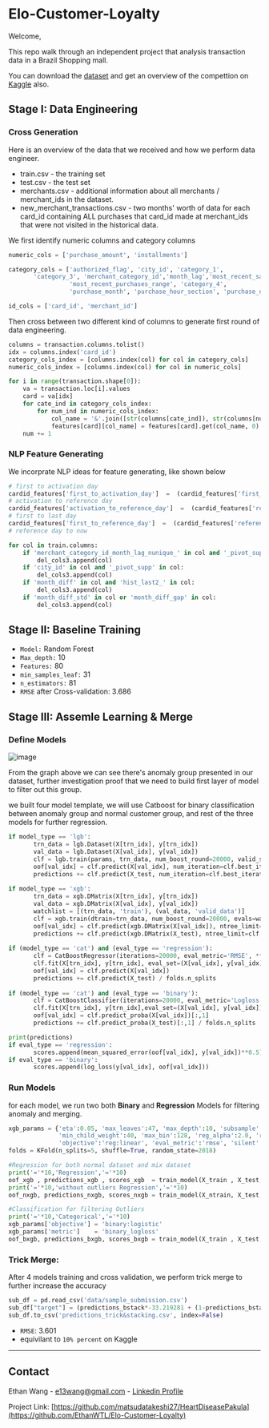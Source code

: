# Elo-Customer-Loyalty
Welcome,

This repo walk through an independent project that analysis transaction data in a Brazil Shopping mall.

You can download the [dataset](https://www.kaggle.com/competitions/elo-merchant-category-recommendation/data) and get an overview of the compettion on [Kaggle](https://www.kaggle.com/competitions/elo-merchant-category-recommendation) also.

## Stage I: Data Engineering
### Cross Generation
Here is an overview of the data that we received and how we perform data engineer.
* train.csv - the training set
* test.csv - the test set
* merchants.csv - additional information about all merchants / merchant_ids in the dataset.
* new_merchant_transactions.csv - two months' worth of data for each card_id containing ALL purchases that card_id made at merchant_ids that were not visited in the historical data.

We first identify numeric columns and category columns

```python
numeric_cols = ['purchase_amount', 'installments']

category_cols = ['authorized_flag', 'city_id', 'category_1',
       'category_3', 'merchant_category_id','month_lag','most_recent_sales_range',
                 'most_recent_purchases_range', 'category_4',
                 'purchase_month', 'purchase_hour_section', 'purchase_day']

id_cols = ['card_id', 'merchant_id']
```


Then cross between two different kind of columns to generate first round of data engineering.
```python
columns = transaction.columns.tolist()
idx = columns.index('card_id')
category_cols_index = [columns.index(col) for col in category_cols]
numeric_cols_index = [columns.index(col) for col in numeric_cols]

for i in range(transaction.shape[0]):
    va = transaction.loc[i].values
    card = va[idx]
    for cate_ind in category_cols_index:
        for num_ind in numeric_cols_index:
            col_name = '&'.join([str(columns[cate_ind]), str(columns[num_ind]), str(va[cate_ind])])
            features[card][col_name] = features[card].get(col_name, 0) + va[num_ind]
    num += 1
```

### NLP Feature Generating
We incorprate NLP ideas for feature generating, like shown below
```python
# first to activation day
cardid_features['first_to_activation_day']  =  (cardid_features['first_day'] - cardid_features['activation_day']).dt.days
# activation to reference day 
cardid_features['activation_to_reference_day']  =  (cardid_features['reference_day'] - cardid_features['activation_day']).dt.days
# first to last day 
cardid_features['first_to_reference_day']  =  (cardid_features['reference_day'] - cardid_features['first_day']).dt.days
# reference day to now 
```
```python
for col in train.columns:
    if 'merchant_category_id_month_lag_nunique_' in col and '_pivot_supp' in col:
        del_cols3.append(col)
    if 'city_id' in col and '_pivot_supp' in col:
        del_cols3.append(col)
    if 'month_diff' in col and 'hist_last2_' in col:
        del_cols3.append(col)
    if 'month_diff_std' in col or 'month_diff_gap' in col:
        del_cols3.append(col) 
```



## Stage II: Baseline Training
* ```Model:``` Random Forest
* ```Max_depth:``` 10
* ```Features:``` 80
* ```min_samples_leaf:``` 31
* ```n_estimators:``` 81
* ```RMSE``` after Cross-validation: 3.686


## Stage III: Assemle Learning & Merge
### Define Models
![image](https://github.com/EthanWTL/Elo-Customer-Loyalty/assets/97998419/d03eeb47-f0fc-46e9-ac7b-55eb95c53721)

From the graph above we can see there's anomaly group presented in our dataset, further investigation proof that we need to build first layer of model to filter out this group.

we built four model template, we will use Catboost for binary classification between anomaly group and normal customer group, and rest of the three models for further regression.

```python
if model_type == 'lgb':
       trn_data = lgb.Dataset(X[trn_idx], y[trn_idx])
       val_data = lgb.Dataset(X[val_idx], y[val_idx])
       clf = lgb.train(params, trn_data, num_boost_round=20000, valid_sets=[trn_data, val_data], verbose_eval=100, early_stopping_rounds=300)
       oof[val_idx] = clf.predict(X[val_idx], num_iteration=clf.best_iteration)
       predictions += clf.predict(X_test, num_iteration=clf.best_iteration) / folds.n_splits
        
if model_type == 'xgb':
       trn_data = xgb.DMatrix(X[trn_idx], y[trn_idx])
       val_data = xgb.DMatrix(X[val_idx], y[val_idx])
       watchlist = [(trn_data, 'train'), (val_data, 'valid_data')]
       clf = xgb.train(dtrain=trn_data, num_boost_round=20000, evals=watchlist, early_stopping_rounds=200, verbose_eval=100, params=params)
       oof[val_idx] = clf.predict(xgb.DMatrix(X[val_idx]), ntree_limit=clf.best_ntree_limit)
       predictions += clf.predict(xgb.DMatrix(X_test), ntree_limit=clf.best_ntree_limit) / folds.n_splits
        
if (model_type == 'cat') and (eval_type == 'regression'):
       clf = CatBoostRegressor(iterations=20000, eval_metric='RMSE', **params)
       clf.fit(X[trn_idx], y[trn_idx], eval_set=(X[val_idx], y[val_idx]),cat_features=[], use_best_model=True, verbose=100)
       oof[val_idx] = clf.predict(X[val_idx])
       predictions += clf.predict(X_test) / folds.n_splits
            
if (model_type == 'cat') and (eval_type == 'binary'):
       clf = CatBoostClassifier(iterations=20000, eval_metric='Logloss', **params)
       clf.fit(X[trn_idx], y[trn_idx],eval_set=(X[val_idx], y[val_idx]),cat_features=[], use_best_model=True, verbose=100)
       oof[val_idx] = clf.predict_proba(X[val_idx])[:,1]
       predictions += clf.predict_proba(X_test)[:,1] / folds.n_splits

print(predictions)
if eval_type == 'regression':
       scores.append(mean_squared_error(oof[val_idx], y[val_idx])**0.5)
if eval_type == 'binary':
       scores.append(log_loss(y[val_idx], oof[val_idx]))
```

### Run Models
for each model, we run two both **Binary** and **Regression** Models for filtering anomaly and merging.

```python
xgb_params = {'eta':0.05, 'max_leaves':47, 'max_depth':10, 'subsample':0.8, 'colsample_bytree':0.8,
              'min_child_weight':40, 'max_bin':128, 'reg_alpha':2.0, 'reg_lambda':2.0, 
              'objective':'reg:linear', 'eval_metric':'rmse', 'silent': True, 'nthread':4}
folds = KFold(n_splits=5, shuffle=True, random_state=2018)

#Regression for both normal dataset and mix dataset
print('='*10,'Regression','='*10)
oof_xgb , predictions_xgb , scores_xgb  = train_model(X_train , X_test, y_train , params=xgb_params, folds=folds, model_type='xgb', eval_type='regression')
print('='*10,'without outliers Regression','='*10)
oof_nxgb, predictions_nxgb, scores_nxgb = train_model(X_ntrain, X_test, y_ntrain, params=xgb_params, folds=folds, model_type='xgb', eval_type='regression')

#Classification for filtering Outliers
print('='*10,'Categorical','='*10)
xgb_params['objective'] = 'binary:logistic'
xgb_params['metric']    = 'binary_logloss'
oof_bxgb, predictions_bxgb, scores_bxgb = train_model(X_train , X_test, y_train_binary, params=xgb_params, folds=folds, model_type='xgb')
```
### Trick Merge:
After 4 models training and cross validation, we perform trick merge to further increase the accuracy
```python
sub_df = pd.read_csv('data/sample_submission.csv')
sub_df["target"] = (predictions_bstack*-33.219281 + (1-predictions_bstack)*predictions_nstack)*0.5 + predictions_stack*0.5
sub_df.to_csv('predictions_trick&stacking.csv', index=False)
```
* ```RMSE```: 3.601
* equivilant to ```10% percent``` on Kaggle


---

## Contact
Ethan Wang - [e13wang@gmail.com](e13wang@gmail.com) - [Linkedin Profile](https://www.linkedin.com/in/ethan-wang-938588175/)

Project Link: [https://github.com/matsudatakeshi27/HeartDiseasePakula](https://github.com/EthanWTL/Elo-Customer-Loyalty)
